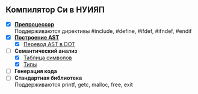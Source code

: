 ## Компилятор Си в НУИЯП

- [x] [**Препроцессор**](https://github.com/p0rtale/dapl-labs/tree/main/Clipl/Clipl/Preprocessor)  
      Поддерживаются директивы #include, #define, #ifdef, #ifndef, #endif  
- [x] [**Построение AST**](https://github.com/p0rtale/dapl-labs/tree/main/Clipl/Clipl/Grammar)
  - [x] [Перевод AST в DOT](https://github.com/p0rtale/dapl-labs/blob/main/Clipl/Clipl/Visitor/DotVisitor.hpp)
- [ ] **Семантический анализ**
  - [x] [Таблица символов](https://github.com/p0rtale/dapl-labs/tree/main/Clipl/Clipl/SymbolTable)
  - [x] [Типы](https://github.com/p0rtale/dapl-labs/tree/main/Clipl/Clipl/Type)
- [ ] **Генерация кода**
- [ ] **Стандартная библиотека**  
      Поддерживаются printf, getc, malloc, free, exit
